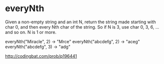 # everyNth

Given a non-empty string and an int N, return the string made starting with char 0, and then every Nth char of the string. So if N is 3, use char 0, 3, 6, ... and so on. N is 1 or more.

everyNth("Miracle", 2) → "Mrce"
everyNth("abcdefg", 2) → "aceg"
everyNth("abcdefg", 3) → "adg"

http://codingbat.com/prob/p196441